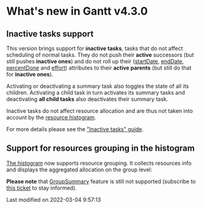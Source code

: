 # What's new in Gantt v4.3.0

## Inactive tasks support

This version brings support for **inactive tasks**, tasks that do not affect scheduling of normal tasks. They do not 
push their **active** successors (but still pushes **inactive ones**) and do not roll up their 
([startDate](#Gantt/model/TaskModel#field-startDate),
[endDate](#Gantt/model/TaskModel#field-endDate), [percentDone](#Gantt/model/TaskModel#field-percentDone) and
[effort](#Gantt/model/TaskModel#field-effort)) attributes to their **active parents** (but still do that for 
**inactive ones**).

Activating or deactivating a summary task also toggles the state of all its children. Activating a child task in turn 
activates its summary tasks and deactivating **all child tasks** also deactivates
their summary task.

Inactive tasks do not affect resource allocation and are thus not taken into account by the 
[resource histogram](#SchedulerPro/view/ResourceHistogram).

For more details please see the ["Inactive tasks" guide](#Gantt/guides/basics/inactive_tasks.md).

<div class="external-example" data-file="Gantt/guides/whats-new/4.3.0/inactive_tasks.js"></div>

## Support for resources grouping in the histogram

[The histogram](#SchedulerPro/view/ResourceHistogram) now supports resource grouping. It collects resources info and 
displays the aggregated allocation on the group level:

<div class="external-example" data-file="SchedulerPro/guides/whats-new/4.3.0/histogram.js"></div>

**Please note** that [GroupSummary](#Grid/feature/GroupSummary) feature is still not supported
(subscribe to [this ticket](https://github.com/bryntum/support/issues/2283) to stay informed).


<p class="last-modified">Last modified on 2022-03-04 9:57:13</p>